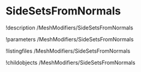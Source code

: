 <!-- MOOSE Documentation Stub: Remove this when content is added. -->

# SideSetsFromNormals
!description /MeshModifiers/SideSetsFromNormals

!parameters /MeshModifiers/SideSetsFromNormals

!listingfiles /MeshModifiers/SideSetsFromNormals

!childobjects /MeshModifiers/SideSetsFromNormals

